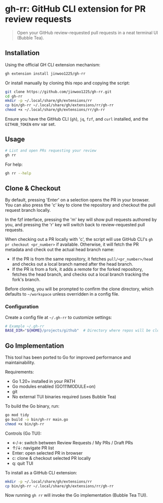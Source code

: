 # gh-rr: GitHub CLI extension for PR review requests

> Open your GitHub review-requested pull requests in a neat terminal UI (Bubble Tea).

## Installation

Using the official GH CLI extension mechanism:

```bash
gh extension install jinwoo1225/gh-rr
```

Or install manually by cloning this repo and copying the script:

```bash
git clone https://github.com/jinwoo1225/gh-rr.git
cd gh-rr
mkdir -p ~/.local/share/gh/extensions/rr
cp bin/gh-rr ~/.local/share/gh/extensions/rr/gh-rr
chmod +x ~/.local/share/gh/extensions/rr/gh-rr
```

Ensure you have the GitHub CLI (`gh`), `jq`, `fzf`, and `curl` installed, and the `GITHUB_TOKEN` env var set.

## Usage

```bash
# List and open PRs requesting your review
gh rr
```

For help:

```bash
gh rr --help
```

## Clone & Checkout

By default, pressing 'Enter' on a selection opens the PR in your browser. You can also press the 'c' key to clone the repository and checkout the pull request branch locally.

In the fzf interface, pressing the 'm' key will show pull requests authored by you, and pressing the 'r' key will switch back to review-requested pull requests.

When checking out a PR locally with 'c', the script will use GitHub CLI's `gh pr checkout <pr_number>` if available. Otherwise, it will fetch the PR metadata and check out the actual head branch name:
- If the PR is from the same repository, it fetches `pull/<pr_number>/head` and checks out a local branch named after the head branch.
- If the PR is from a fork, it adds a remote for the forked repository, fetches the head branch, and checks out a local branch tracking the fork's branch.

Before cloning, you will be prompted to confirm the clone directory, which defaults to `~/workspace` unless overridden in a config file.

### Configuration

Create a config file at `~/.gh-rr` to customize settings:

```bash
# Example ~/.gh-rr
BASE_DIR="${HOME}/projects/github"  # Directory where repos will be cloned
```

## Go Implementation

This tool has been ported to Go for improved performance and maintainability.

Requirements:

  - Go 1.20+ installed in your PATH
  - Go modules enabled (GO111MODULE=on)
  - git
  - No external TUI binaries required (uses Bubble Tea)

To build the Go binary, run:

```bash
go mod tidy
go build -o bin/gh-rr main.go
chmod +x bin/gh-rr
```

Controls (Go TUI):
  - ←/→: switch between Review Requests / My PRs / Draft PRs
  - ↑/↓: navigate PR list
  - Enter: open selected PR in browser
  - c: clone & checkout selected PR locally
  - q: quit TUI

To install as a GitHub CLI extension:

```bash
mkdir -p ~/.local/share/gh/extensions/rr
cp bin/gh-rr ~/.local/share/gh/extensions/rr/gh-rr
```

Now running `gh rr` will invoke the Go implementation (Bubble Tea TUI).
